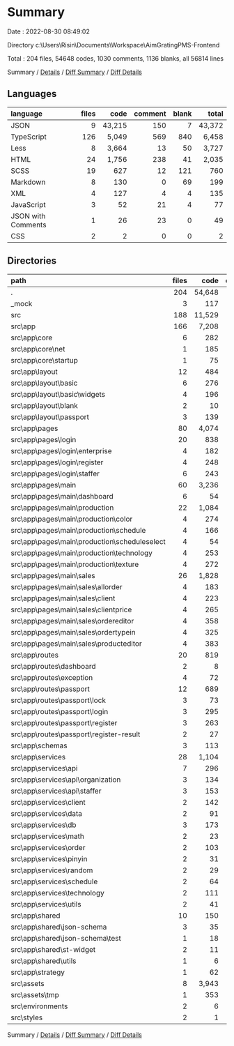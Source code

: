 # Summary

Date : 2022-08-30 08:49:02

Directory c:\\Users\\Risin\\Documents\\Workspace\\AimGratingPMS-Frontend

Total : 204 files,  54648 codes, 1030 comments, 1136 blanks, all 56814 lines

Summary / [Details](details.md) / [Diff Summary](diff.md) / [Diff Details](diff-details.md)

## Languages
| language | files | code | comment | blank | total |
| :--- | ---: | ---: | ---: | ---: | ---: |
| JSON | 9 | 43,215 | 150 | 7 | 43,372 |
| TypeScript | 126 | 5,049 | 569 | 840 | 6,458 |
| Less | 8 | 3,664 | 13 | 50 | 3,727 |
| HTML | 24 | 1,756 | 238 | 41 | 2,035 |
| SCSS | 19 | 627 | 12 | 121 | 760 |
| Markdown | 8 | 130 | 0 | 69 | 199 |
| XML | 4 | 127 | 4 | 4 | 135 |
| JavaScript | 3 | 52 | 21 | 4 | 77 |
| JSON with Comments | 1 | 26 | 23 | 0 | 49 |
| CSS | 2 | 2 | 0 | 0 | 2 |

## Directories
| path | files | code | comment | blank | total |
| :--- | ---: | ---: | ---: | ---: | ---: |
| . | 204 | 54,648 | 1,030 | 1,136 | 56,814 |
| _mock | 3 | 117 | 0 | 10 | 127 |
| src | 188 | 11,529 | 836 | 1,057 | 13,422 |
| src\\app | 166 | 7,208 | 719 | 976 | 8,903 |
| src\\app\\core | 6 | 282 | 76 | 44 | 402 |
| src\\app\\core\\net | 1 | 185 | 51 | 25 | 261 |
| src\\app\\core\\startup | 1 | 75 | 24 | 10 | 109 |
| src\\app\\layout | 12 | 484 | 2 | 58 | 544 |
| src\\app\\layout\\basic | 6 | 276 | 0 | 26 | 302 |
| src\\app\\layout\\basic\\widgets | 4 | 196 | 0 | 21 | 217 |
| src\\app\\layout\\blank | 2 | 10 | 0 | 3 | 13 |
| src\\app\\layout\\passport | 3 | 139 | 0 | 23 | 162 |
| src\\app\\pages | 80 | 4,074 | 351 | 453 | 4,878 |
| src\\app\\pages\\login | 20 | 838 | 34 | 103 | 975 |
| src\\app\\pages\\login\\enterprise | 4 | 182 | 4 | 23 | 209 |
| src\\app\\pages\\login\\register | 4 | 248 | 10 | 26 | 284 |
| src\\app\\pages\\login\\staffer | 6 | 243 | 20 | 35 | 298 |
| src\\app\\pages\\main | 60 | 3,236 | 317 | 350 | 3,903 |
| src\\app\\pages\\main\\dashboard | 6 | 54 | 0 | 20 | 74 |
| src\\app\\pages\\main\\production | 22 | 1,084 | 142 | 129 | 1,355 |
| src\\app\\pages\\main\\production\\color | 4 | 274 | 71 | 32 | 377 |
| src\\app\\pages\\main\\production\\schedule | 4 | 166 | 2 | 18 | 186 |
| src\\app\\pages\\main\\production\\scheduleselect | 4 | 54 | 0 | 14 | 68 |
| src\\app\\pages\\main\\production\\technology | 4 | 253 | 3 | 26 | 282 |
| src\\app\\pages\\main\\production\\texture | 4 | 272 | 65 | 31 | 368 |
| src\\app\\pages\\main\\sales | 26 | 1,828 | 168 | 167 | 2,163 |
| src\\app\\pages\\main\\sales\\allorder | 4 | 183 | 8 | 20 | 211 |
| src\\app\\pages\\main\\sales\\client | 4 | 223 | 51 | 20 | 294 |
| src\\app\\pages\\main\\sales\\clientprice | 4 | 265 | 16 | 25 | 306 |
| src\\app\\pages\\main\\sales\\ordereditor | 4 | 358 | 9 | 29 | 396 |
| src\\app\\pages\\main\\sales\\ordertypein | 4 | 325 | 4 | 33 | 362 |
| src\\app\\pages\\main\\sales\\producteditor | 4 | 383 | 80 | 33 | 496 |
| src\\app\\routes | 20 | 819 | 62 | 94 | 975 |
| src\\app\\routes\\dashboard | 2 | 8 | 0 | 3 | 11 |
| src\\app\\routes\\exception | 4 | 72 | 1 | 15 | 88 |
| src\\app\\routes\\passport | 12 | 689 | 17 | 70 | 776 |
| src\\app\\routes\\passport\\lock | 3 | 73 | 0 | 8 | 81 |
| src\\app\\routes\\passport\\login | 3 | 295 | 12 | 29 | 336 |
| src\\app\\routes\\passport\\register | 3 | 263 | 5 | 25 | 293 |
| src\\app\\routes\\passport\\register-result | 2 | 27 | 0 | 3 | 30 |
| src\\app\\schemas | 3 | 113 | 9 | 25 | 147 |
| src\\app\\services | 28 | 1,104 | 61 | 223 | 1,388 |
| src\\app\\services\\api | 7 | 296 | 2 | 78 | 376 |
| src\\app\\services\\api\\organization | 3 | 134 | 1 | 37 | 172 |
| src\\app\\services\\api\\staffer | 3 | 153 | 1 | 39 | 193 |
| src\\app\\services\\client | 2 | 142 | 0 | 15 | 157 |
| src\\app\\services\\data | 2 | 91 | 0 | 16 | 107 |
| src\\app\\services\\db | 3 | 173 | 45 | 28 | 246 |
| src\\app\\services\\math | 2 | 23 | 0 | 9 | 32 |
| src\\app\\services\\order | 2 | 103 | 0 | 17 | 120 |
| src\\app\\services\\pinyin | 2 | 31 | 0 | 11 | 42 |
| src\\app\\services\\random | 2 | 29 | 0 | 9 | 38 |
| src\\app\\services\\schedule | 2 | 64 | 0 | 13 | 77 |
| src\\app\\services\\technology | 2 | 111 | 0 | 14 | 125 |
| src\\app\\services\\utils | 2 | 41 | 14 | 13 | 68 |
| src\\app\\shared | 10 | 150 | 20 | 31 | 201 |
| src\\app\\shared\\json-schema | 3 | 35 | 0 | 9 | 44 |
| src\\app\\shared\\json-schema\\test | 1 | 18 | 0 | 3 | 21 |
| src\\app\\shared\\st-widget | 2 | 11 | 4 | 5 | 20 |
| src\\app\\shared\\utils | 1 | 6 | 5 | 1 | 12 |
| src\\app\\strategy | 1 | 62 | 6 | 9 | 77 |
| src\\assets | 8 | 3,943 | 4 | 6 | 3,953 |
| src\\assets\\tmp | 1 | 353 | 0 | 1 | 354 |
| src\\environments | 2 | 6 | 33 | 9 | 48 |
| src\\styles | 2 | 1 | 8 | 3 | 12 |

Summary / [Details](details.md) / [Diff Summary](diff.md) / [Diff Details](diff-details.md)